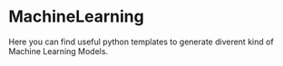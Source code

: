 # MachineLearning 

Here you can find useful python templates to generate diverent kind of Machine Learning Models.
